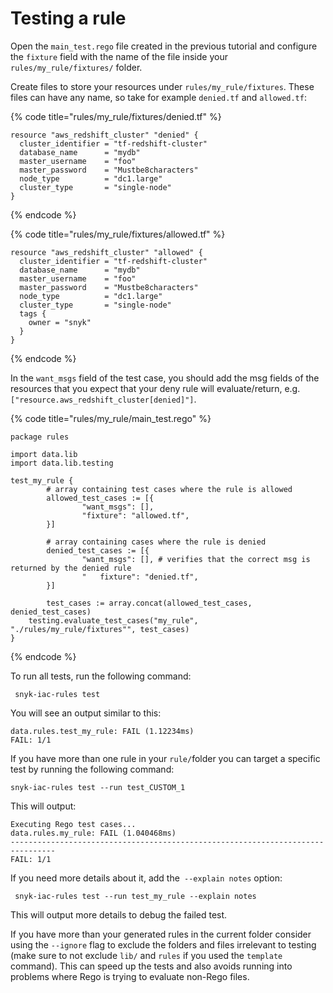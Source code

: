 # Testing a rule

Open the `main_test.rego` file created in the previous tutorial and configure the `fixture` field with the name of the file inside your `rules/my_rule/fixtures/` folder.

Create files to store your resources under `rules/my_rule/fixtures`. These files can have any name, so take for example `denied.tf` and `allowed.tf`:

{% code title="rules/my_rule/fixtures/denied.tf" %}
```
resource "aws_redshift_cluster" "denied" {
  cluster_identifier = "tf-redshift-cluster"
  database_name      = "mydb"
  master_username    = "foo"
  master_password    = "Mustbe8characters"
  node_type          = "dc1.large"
  cluster_type       = "single-node"
}
```
{% endcode %}

{% code title="rules/my_rule/fixtures/allowed.tf" %}
```
resource "aws_redshift_cluster" "allowed" {
  cluster_identifier = "tf-redshift-cluster"
  database_name      = "mydb"
  master_username    = "foo"
  master_password    = "Mustbe8characters"
  node_type          = "dc1.large"
  cluster_type       = "single-node"
  tags {
    owner = "snyk"
  }
}
```
{% endcode %}

In the `want_msgs` field of the test case, you should add the msg fields of the resources that you expect that your deny rule will evaluate/return, e.g. `["resource.aws_redshift_cluster[denied]"]`.

{% code title="rules/my_rule/main_test.rego" %}
```
package rules

import data.lib
import data.lib.testing

test_my_rule {
		# array containing test cases where the rule is allowed
		allowed_test_cases := [{
				"want_msgs": [],
				"fixture": "allowed.tf",
		}]

		# array containing cases where the rule is denied
		denied_test_cases := [{
				"want_msgs": [], # verifies that the correct msg is returned by the denied rule
				"	fixture": "denied.tf",
		}]

		test_cases := array.concat(allowed_test_cases, denied_test_cases)
    testing.evaluate_test_cases("my_rule", "./rules/my_rule/fixtures"", test_cases)
}
```
{% endcode %}

To run all tests, run the following command:

```
 snyk-iac-rules test
```

You will see an output similar to this:

```
data.rules.test_my_rule: FAIL (1.12234ms)
FAIL: 1/1
```

If you have more than one rule in your `rule/`folder you can target a specific test by running the following command:

```
snyk-iac-rules test --run test_CUSTOM_1
```

This will output:

```
Executing Rego test cases...
data.rules.my_rule: FAIL (1.040468ms)
--------------------------------------------------------------------------------
FAIL: 1/1
```

If you need more details about it, add the` --explain notes` option:

```
 snyk-iac-rules test --run test_my_rule --explain notes
```

This will output more details to debug the failed test.

If you have more than your generated rules in the current folder consider using the  `--ignore` flag to exclude the folders and files irrelevant to testing (make sure to not exclude `lib/` and `rules` if you used the `template` command). This can speed up the tests and also avoids running into problems where Rego is trying to evaluate non-Rego files.
